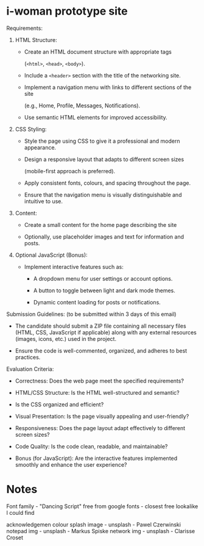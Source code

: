 # i-woman prototype site

Requirements:

1. HTML Structure:

   - Create an HTML document structure with appropriate tags

      (`<html>`, `<head>`, `<body>`).

   - Include a `<header>` section with the title of the networking site.

   - Implement a navigation menu with links to different sections of the site

      (e.g., Home, Profile, Messages, Notifications).

   - Use semantic HTML elements for improved accessibility.

 

2. CSS Styling:

   - Style the page using CSS to give it a professional and modern appearance.

   - Design a responsive layout that adapts to different screen sizes 

     (mobile-first approach is preferred).

   - Apply consistent fonts, colours, and spacing throughout the page.

   - Ensure that the navigation menu is visually distinguishable and intuitive to use.

 

3. Content:

   - Create a small content for the home page describing the site

   - Optionally, use placeholder images and text for information and posts.

 

4. Optional JavaScript (Bonus):

   - Implement interactive features such as:

     - A dropdown menu for user settings or account options.

     - A button to toggle between light and dark mode themes.

     - Dynamic content loading for posts or notifications.

 

Submission Guidelines: (to be submitted within 3 days of this email)

- The candidate should submit a ZIP file containing all necessary files (HTML, CSS, JavaScript if applicable) along with any external resources (images, icons, etc.) used in the project.

- Ensure the code is well-commented, organized, and adheres to best practices.

 

Evaluation Criteria:

- Correctness: Does the web page meet the specified requirements?

- HTML/CSS Structure: Is the HTML well-structured and semantic? 

- Is the CSS organized and efficient?

- Visual Presentation: Is the page visually appealing and user-friendly?

- Responsiveness: Does the page layout adapt effectively to different screen sizes?

- Code Quality: Is the code clean, readable, and maintainable?

- Bonus (for JavaScript): Are the interactive features implemented smoothly and enhance the user experience?


# Notes
Font family - "Dancing Script" free from google fonts - closest free lookalike I could find

acknowledgemen
colour splash image - unsplash - Pawel Czerwinski
notepad img - unsplash - Markus Spiske
network img - unsplash - Clarisse Croset